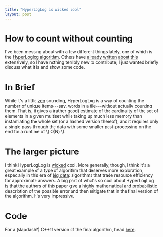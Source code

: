 ```yaml
---
title: "HyperLogLog is wicked cool"
layout: post
---
```


# How to count without counting
I've been messing about with a few different things lately, one of which is the
[HyperLoglog
algorithm](http://algo.inria.fr/flajolet/Publications/FlFuGaMe07.pdf).
Others have
[already](http://blog.aggregateknowledge.com/2012/10/25/sketch-of-the-day-hyperloglog-cornerstone-of-a-big-data-infrastructure/)
[written](http://blog.aggregateknowledge.com/tag/hyperloglog/)
[about](http://metamarkets.com/2012/fast-cheap-and-98-right-cardinality-estimation-for-big-data/)
[this](http://static.googleusercontent.com/external_content/untrusted_dlcp/research.google.com/en/us/pubs/archive/40671.pdf)
extensively, so I have nothing terribly new to contribute; I just wanted
briefly discuss what it is and show some code.

# In Brief
While it's a little [zen](http://www.101zenstories.com/index.php?story=21)
sounding, HyperLogLog is a way of counting the number of unique items---say,
words in a file---without actually counting them.
That is, it gives a (rather good) estimate of the cardinality of the set of
elements in a given multiset while taking up much less memory than
instantiating the whole set (or a hashed version thereof), and it requires only
a single pass through the data with some smaller post-processing on the end for
a runtime of \\( O(N) \\).

# The larger picture
I think HyperLogLog is
[wicked](http://bangordailynews.com/2012/04/13/living/everybodys-heard-about-the-maine-words/)
cool.
More generally, though, I think it's a great example of a type of algorithm
that deserves more exploration, especially in this era of [big
data](http://memegenerator.net/instance/34328226): algorithms that trade
resource efficiency for approximate answers.
A big part of what's so cool about HyperLogLog is that the authors of
[this](http://algo.inria.fr/flajolet/Publications/FlFuGaMe07.pdf) paper give a
highly mathematical and probabilistic description of the possible error and
then mitigate that in the final version of the algorithm.
It's very impressive.

# Code
For a (slapdash?) C++11 version of the final algorithm, head
[here](https://github.com/genos/Programming/blob/master/workbench/hyperloglog.cc).
